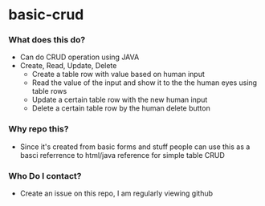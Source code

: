 # basic-crud

### What does this do? ###
- Can do CRUD operation using JAVA
- Create, Read, Update, Delete
    - Create a table row with value based on human input
    - Read the value of the input and show it to the the human eyes using table rows
    - Update a certain table row with the new human input
    - Delete a certain table row by the human delete button

### Why repo this? ###
- Since it's created from basic forms and stuff people can use this as a basci referrence to html/java reference for simple table CRUD

### Who Do I contact? ###
- Create an issue on this repo, I am regularly viewing github

